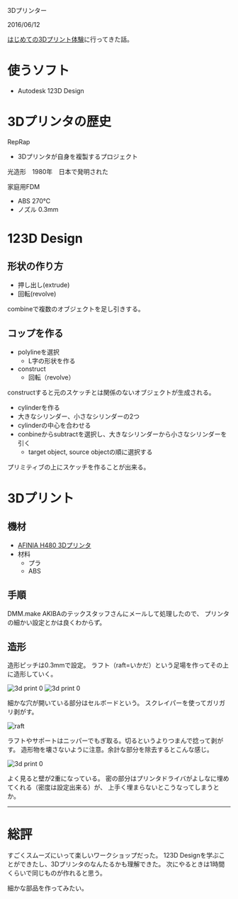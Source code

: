 3Dプリンター

2016/06/12

[はじめての3Dプリント体験](http://dmmmake1606print.peatix.com/view)に行ってきた話。

# 使うソフト

- Autodesk 123D Design


# 3Dプリンタの歴史

RepRap

- 3Dプリンタが自身を複製するプロジェクト

光造形　1980年　日本で発明された

家庭用FDM

- ABS 270℃
- ノズル 0.3mm


# 123D Design

## 形状の作り方

- 押し出し(extrude)
- 回転(revolve)

combineで複数のオブジェクトを足し引きする。

## コップを作る

- polylineを選択
    - L字の形状を作る
- construct
    - 回転（revolve）

constructすると元のスケッチとは関係のないオブジェクトが生成される。

- cylinderを作る
- 大きなシリンダー、小さなシリンダーの2つ
- cylinderの中心を合わせる
- conbineからsubtractを選択し、大きなシリンダーから小さなシリンダーを引く
    - target object, source objectの順に選択する

プリミティブの上にスケッチを作ることが出来る。


# 3Dプリント

## 機材

- [AFINIA H480 3Dプリンタ](http://afinia.com/3d-printers/h480/)
- 材料
    - プラ
    - ABS

## 手順

DMM.make AKIBAのテックスタッフさんにメールして処理したので、
プリンタの細かい設定とかは良くわからず。

## 造形

造形ピッチは0.3mmで設定。
ラフト（raft=いかだ）という足場を作ってその上に造形していく。

![3d print 0](./files/3dprint_0.jpg)
![3d print 0](./files/3dprint_1.jpg)


細かな穴が開いている部分はセルボードという。
スクレイパーを使ってガリガリ剥がす。

![raft](./files/3dprint_2.jpg)


ラフトやサポートはニッパーでもぎ取る。切るというよりつまんで捻って剥がす。
造形物を壊さないように注意。余計な部分を除去するとこんな感じ。

![3d print 0](./files/3dprint_3.jpg)

よく見ると壁が2重になっている。
密の部分はプリンタドライバがよしなに埋めてくれる（密度は設定出来る）が、
上手く埋まらないとこうなってしまうとか。

----

# 総評

すごくスムーズにいって楽しいワークショップだった。
123D Designを学ぶことができたし、3Dプリンタのなんたるかも理解できた。
次にやるときは1時間くらいで同じものが作れると思う。

細かな部品を作ってみたい。